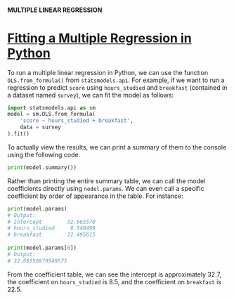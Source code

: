 #### MULTIPLE LINEAR REGRESSION

# [Fitting a Multiple Regression in Python](https://www.codecademy.com/courses/linear-regression-mssp/lessons/stats-multiple-linear-regression/exercises/fitting-a-multiple-regression-in-python)

To run a multiple linear regression in Python, we can use the function `OLS.from_formula()` from `statsmodels.api`. 
For example, if we want to run a regression to predict `score` using `hours_studied` and `breakfast` (contained in a dataset named `survey`), we can fit the model as follows:
```py
import statsmodels.api as sm
model = sm.OLS.from_formula(
    'score ~ hours_studied + breakfast', 
    data = survey
).fit()
```
To actually view the results, we can print a summary of them to the console using the following code.
```py
print(model.summary())
```
Rather than printing the entire summary table, we can call the model coefficients directly using `nodel.params`. 
We can even call a specific coefficient by order of appearance in the table. For instance:
```py
print(model.params)
# Output:
# Intercept        32.665570
# hours_studied     8.540499
# breakfast        22.495615
 
print(model.params[0])
# Output:
# 32.66556979549575
```
From the coefficient table, we can see the intercept is approximately 32.7, the coefficient on `hours_studied` is 8.5, and the coefficient on `breakfast` is 22.5.
